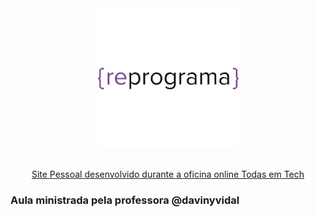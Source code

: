 <div align="center">
    <img src="IMG/logoReprograma.png">

</div>   

##

<div align="center">
    <a href="https://thaismichelini.github.io/Oficina-Front-end-Reprograma/">Site Pessoal desenvolvido durante a oficina online Todas em Tech</a>
</div>  


### Aula ministrada pela professora **@davinyvidal**

